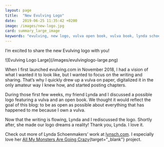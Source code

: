 ```yaml
---
layout: page
title:  "New Evulving Logo"
date:   2019-06-25 11:35:42 +0200
image: /images/new-logo.jpg
card: summary_large_image
keywords: "evulving, new logo, vulva open book, vulva book, lynda schoenmakers"
---
```

I’m excited to share the new Evulving logo with you!

<div class="image center" markdown="1">
![Evulving Logo Large](/images/evulvinglogo-large.png)
</div>


When I first launched evulving.com in November 2018, I had a vision of what I wanted it to look like, but I wanted to focus on the writing and sharing. That’s why I quickly drew up a vulva on paper, digitalized it in the only amateur way I knew how, and started posting chapters.

During those first few weeks, my friend Lynda and I discussed a possible logo featuring a vulva and an open book. We thought it would reflect the goal of this blog: to be as open as possible about everything that has happened to me because I own a vulva. 

Now that the writing is flowing, Lynda and I rediscussed the logo. Shortly after, she made our logo dreams a reality! Thank you, Lynda. I love it.

Check out more of Lynda Schoenmakers’ work at [lynsch.com](https://lynsch.com/). I especially love her [All My Monsters Are Going Crazy](https://lynsch.com/projects){target="_blank"} project. 


